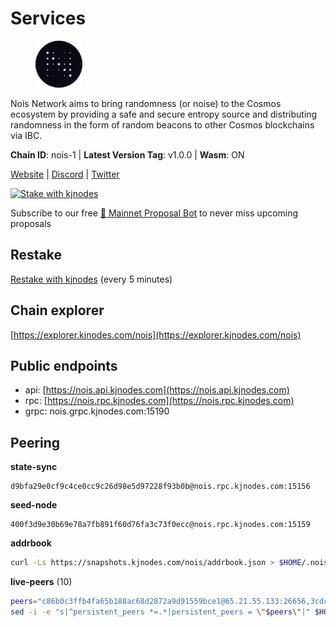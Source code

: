 # Services

<figure><img src="https://raw.githubusercontent.com/kj89/cosmos-images/main/logos/nois.png" alt=""><figcaption></figcaption></figure>

Nois Network aims to bring randomness (or noise)  to the Cosmos ecosystem by providing a safe and  secure entropy source and distributing randomness  in the form of random beacons to other Cosmos blockchains via IBC.

**Chain ID**: nois-1 | **Latest Version Tag**: v1.0.0 | **Wasm**: ON

[Website](https://nois.network) | [Discord](https://discord.gg/dHdpwtEb6F) | [Twitter](https://twitter.com/NoisRNG)

[![Stake with kjnodes](https://i.ibb.co/cr44Q8j/button-stake-with-kjnodes.png)](https://restake.app/nois/noisvaloper1fe7ju873fkknmfrmytaft93y5rlf0xcrqtp39k)

Subscribe to our free [🤖 Mainnet Proposal Bot](https://t.me/kjnodes_proposal_bot) to never miss upcoming proposals

## Restake

[Restake with kjnodes](https://restake.app/nois/noisvaloper1fe7ju873fkknmfrmytaft93y5rlf0xcrqtp39k) (every 5 minutes)
## Chain explorer
[https://explorer.kjnodes.com/nois](https://explorer.kjnodes.com/nois)

## Public endpoints

* api: [https://nois.api.kjnodes.com](https://nois.api.kjnodes.com)
* rpc: [https://nois.rpc.kjnodes.com](https://nois.rpc.kjnodes.com)
* grpc: nois.grpc.kjnodes.com:15190

## Peering

**state-sync**

```text
d9bfa29e0cf9c4ce0cc9c26d98e5d97228f93b0b@nois.rpc.kjnodes.com:15156
```

**seed-node**

```text
400f3d9e30b69e78a7fb891f60d76fa3c73f0ecc@nois.rpc.kjnodes.com:15159
```

**addrbook**
```bash
curl -Ls https://snapshots.kjnodes.com/nois/addrbook.json > $HOME/.noisd/config/addrbook.json
```

**live-peers** (10)
```bash
peers="c86b0c3ffb4fa65b188ac68d2872a9d91559bce1@65.21.55.133:26656,3cdc0ed1027fc87e968a6f455189ae990b5b344a@51.222.44.116:36656,0b4857a716ff7e9a1813c1f069f177e8d0a7c744@85.10.199.157:51656,3c5926d0b4b8750f16f6495063e6d762b2556d1e@65.21.122.47:27656,40692288807db7ac022e24e9247cd60e7fc995c7@81.0.248.57:17356,9620f8453f34270be5fa3d458968d8bd1c997430@95.70.184.178:29656,79d98c9f14f9b4281e3431b8f292b9ce2bc231e8@109.123.251.49:26656,fcb9c69549185c252e70a1910ab7f4bf81f43b32@65.21.203.204:51656,a1b7affbe008c5e900c5b2e1598aa212215fa3cb@144.76.176.154:51656,d9bfa29e0cf9c4ce0cc9c26d98e5d97228f93b0b@65.109.88.38:15156"
sed -i -e "s|^persistent_peers *=.*|persistent_peers = \"$peers\"|" $HOME/.noisd/config/config.toml
```
